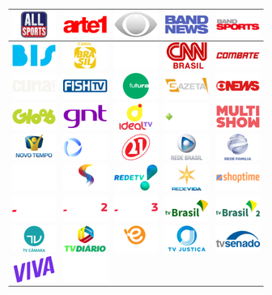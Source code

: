 | ![](https://raw.githubusercontent.com/RevGear/logo/master/Countries/BR/AllSports.png)| ![](https://raw.githubusercontent.com/RevGear/logo/master/Countries/BR/Arte1.png)| ![](https://raw.githubusercontent.com/RevGear/logo/master/Countries/BR/Band.png)| ![](https://raw.githubusercontent.com/RevGear/logo/master/Countries/BR/BandNews.png)| ![](https://raw.githubusercontent.com/RevGear/logo/master/Countries/BR/BandSports.png)| 
|:---:|:---:|:---:|:---:|:---:| 
| ![](https://raw.githubusercontent.com/RevGear/logo/master/Countries/BR/Bis.png)| ![](https://raw.githubusercontent.com/RevGear/logo/master/Countries/BR/CanalBrasil.png)| ![](https://raw.githubusercontent.com/RevGear/logo/master/Countries/BR/CanaldoBoi.png)| ![](https://raw.githubusercontent.com/RevGear/logo/master/Countries/BR/CNNBrasil.png)| ![](https://raw.githubusercontent.com/RevGear/logo/master/Countries/BR/Combate.png)| 
| ![](https://raw.githubusercontent.com/RevGear/logo/master/Countries/BR/Curta.png)| ![](https://raw.githubusercontent.com/RevGear/logo/master/Countries/BR/FishTV.png)| ![](https://raw.githubusercontent.com/RevGear/logo/master/Countries/BR/Futura.png)| ![](https://raw.githubusercontent.com/RevGear/logo/master/Countries/BR/Gazeta.png)| ![](https://raw.githubusercontent.com/RevGear/logo/master/Countries/BR/GloboNews.png)| 
| ![](https://raw.githubusercontent.com/RevGear/logo/master/Countries/BR/Gloob.png)| ![](https://raw.githubusercontent.com/RevGear/logo/master/Countries/BR/GNT.png)| ![](https://raw.githubusercontent.com/RevGear/logo/master/Countries/BR/IdealTV.png)| ![](https://raw.githubusercontent.com/RevGear/logo/master/Countries/BR/Megapix.png)| ![](https://raw.githubusercontent.com/RevGear/logo/master/Countries/BR/Multishow.png)| 
| ![](https://raw.githubusercontent.com/RevGear/logo/master/Countries/BR/NovoTempo.png)| ![](https://raw.githubusercontent.com/RevGear/logo/master/Countries/BR/RecordNews.png)| ![](https://raw.githubusercontent.com/RevGear/logo/master/Countries/BR/Rede21.png)| ![](https://raw.githubusercontent.com/RevGear/logo/master/Countries/BR/RedeBrasil.png)| ![](https://raw.githubusercontent.com/RevGear/logo/master/Countries/BR/RedeFamilia.png)| 
| ![](https://raw.githubusercontent.com/RevGear/logo/master/Countries/BR/RedeGlobo.png)| ![](https://raw.githubusercontent.com/RevGear/logo/master/Countries/BR/RedeSuper.png)| ![](https://raw.githubusercontent.com/RevGear/logo/master/Countries/BR/RedeTV.png)| ![](https://raw.githubusercontent.com/RevGear/logo/master/Countries/BR/RedeVida.png)| ![](https://raw.githubusercontent.com/RevGear/logo/master/Countries/BR/Shoptime.png)| 
| ![](https://raw.githubusercontent.com/RevGear/logo/master/Countries/BR/SporTV.png)| ![](https://raw.githubusercontent.com/RevGear/logo/master/Countries/BR/SporTV2.png)| ![](https://raw.githubusercontent.com/RevGear/logo/master/Countries/BR/SporTV3.png)| ![](https://raw.githubusercontent.com/RevGear/logo/master/Countries/BR/TVBrasil.png)| ![](https://raw.githubusercontent.com/RevGear/logo/master/Countries/BR/TVBrasil2.png)| 
| ![](https://raw.githubusercontent.com/RevGear/logo/master/Countries/BR/TVCamara.png)| ![](https://raw.githubusercontent.com/RevGear/logo/master/Countries/BR/TVDiario.png)| ![](https://raw.githubusercontent.com/RevGear/logo/master/Countries/BR/TVEscola.png)| ![](https://raw.githubusercontent.com/RevGear/logo/master/Countries/BR/TVJustica.png)| ![](https://raw.githubusercontent.com/RevGear/logo/master/Countries/BR/TVSenado.png)| 
| ![](https://raw.githubusercontent.com/RevGear/logo/master/Countries/BR/Viva.png)| ![](https://raw.githubusercontent.com/RevGear/logo/master/Countries/BR/WooHoo.png) | 
